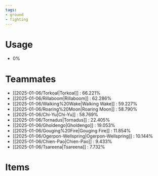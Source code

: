 ```yaml
---
tags:
- ground
- fighting
---
```

# Usage
- 0%
# Teammates
- [[2025-01-06/Torkoal|Torkoal]] : 66.221%
- [[2025-01-06/Rillaboom|Rillaboom]] : 62.286%
- [[2025-01-06/Walking%20Wake|Walking Wake]] : 59.227%
- [[2025-01-06/Roaring%20Moon|Roaring Moon]] : 58.790%
- [[2025-01-06/Chi-Yu|Chi-Yu]] : 58.769%
- [[2025-01-06/Tornadus|Tornadus]] : 22.405%
- [[2025-01-06/Gholdengo|Gholdengo]] : 19.053%
- [[2025-01-06/Gouging%20Fire|Gouging Fire]] : 11.854%
- [[2025-01-06/Ogerpon-Wellspring|Ogerpon-Wellspring]] : 10.144%
- [[2025-01-06/Chien-Pao|Chien-Pao]] : 9.433%
- [[2025-01-06/Tsareena|Tsareena]] : 7.732%
# Items